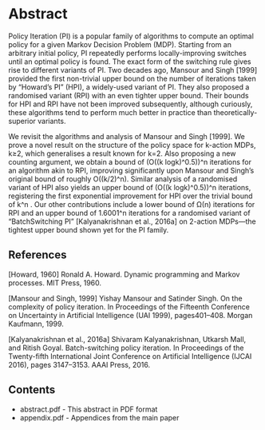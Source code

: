 # Abstract

Policy Iteration (PI) is a popular family of algorithms to compute an optimal policy for a given Markov Decision Problem (MDP). Starting from an arbitrary initial policy, PI repeatedly performs locally-improving switches until an optimal policy is found. The exact form of the switching rule gives rise to different variants of PI. Two decades ago, Mansour and Singh [1999] provided the first non-trivial upper bound on the number of iterations taken by “Howard’s PI” (HPI), a widely-used variant of PI. They also proposed a randomised variant (RPI) with an even tighter upper bound. Their bounds for HPI and RPI have not been improved subsequently, although curiously, these algorithms tend to perform much better in practice than theoretically-superior variants.

We revisit the algorithms and analysis of Mansour and Singh [1999]. We prove a novel result on the structure of the policy space for k-action MDPs, k≥2, which generalises a result known for k=2. Also proposing a new counting argument, we obtain a bound of (O((k logk)^0.5))^n iterations for an algorithm akin to RPI, improving significantly upon Mansour and Singh’s original bound of roughly O((k/2)^n). Similar analysis of a randomised variant of HPI also yields an upper bound of (O((k logk)^0.5))^n iterations, registering the first exponential improvement for HPI over the trivial bound of k^n . Our other contributions include a lower bound of Ω(n) iterations for RPI and an upper bound of 1.6001^n iterations for a randomised variant of “BatchSwitching PI” [Kalyanakrishnan et al., 2016a] on 2-action MDPs—the tightest upper bound shown yet for the PI family.

## References

[Howard, 1960] Ronald A. Howard. Dynamic programming and Markov processes. MIT Press, 1960.

[Mansour and Singh, 1999] Yishay Mansour and Satinder Singh. On the complexity of policy iteration. In Proceedings of the Fifteenth Conference on Uncertainty in Artificial Intelligence (UAI 1999), pages401–408. Morgan Kaufmann, 1999.

[Kalyanakrishnan et al., 2016a] Shivaram Kalyanakrishnan, Utkarsh Mall, and Ritish Goyal. Batch-switching policy iteration. In Proceedings of the Twenty-fifth International Joint Conference on Artificial Intelligence (IJCAI 2016), pages 3147–3153. AAAI Press, 2016.

## Contents

* abstract.pdf - This abstract in PDF format
* appendix.pdf - Appendices from the main paper